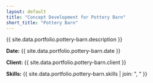 ```yaml
---
layout: default
title: "Concept Development for Pottery Barn"
short_title: "Pottery Barn"
---
```


{{ site.data.portfolio.pottery-barn.description }}

**Date:** {{ site.data.portfolio.pottery-barn.date }}

**Client:** {{ site.data.portfolio.pottery-barn.client }}

**Skills:** {{ site.data.portfolio.pottery-barn.skills | join: ", " }}
